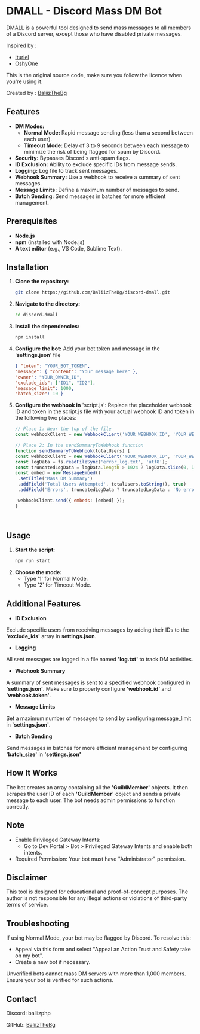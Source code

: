 # DMALL - Discord Mass DM Bot

DMALL is a powerful tool designed to send mass messages to all members of a Discord server, except those who have disabled private messages. 

Inspired by :
 - [Ituriel](https://github.com/nulledituriel)
 - [OshyOne](https://github.com/OshyOne)

This is the original source code, make sure you follow the licence when you're using it.

Created by : [BaliizTheBg](https://github.com/BaliizTheBg)


## Features

- **DM Modes:**
  - **Normal Mode:** Rapid message sending (less than a second between each user).
  - **Timeout Mode:** Delay of 3 to 9 seconds between each message to minimize the risk of being flagged for spam by Discord.
- **Security:** Bypasses Discord's anti-spam flags.
- **ID Exclusion:** Ability to exclude specific IDs from message sends.
- **Logging:** Log file to track sent messages.
- **Webhook Summary:** Use a webhook to receive a summary of sent messages.
- **Message Limits:** Define a maximum number of messages to send.
- **Batch Sending:** Send messages in batches for more efficient management.

## Prerequisites

- **Node.js**
- **npm** (installed with Node.js)
- **A text editor** (e.g., VS Code, Sublime Text).

## Installation

1. **Clone the repository:**
   ```sh
   git clone https://github.com/BaliizTheBg/discord-dmall.git

2. **Navigate to the directory:**   
   ```sh
   cd discord-dmall

3. **Install the dependencies:**
   ```sh
   npm install
   
4. **Configure the bot:** Add your bot token and message in the '**settings.json**' file
   ```json
   { "token": "YOUR_BOT_TOKEN", 
   "message": { "content": "Your message here" }, 
   "owner": "YOUR_OWNER_ID", 
   "exclude_ids": ["ID1", "ID2"], 
   "message_limit": 1000, 
   "batch_size": 10 }

5. **Configure the webhook in** 'script.js': Replace the placeholder webhook ID and token in the script.js file with your actual webhook ID and token in the following two places:

   ```javascript
   // Place 1: Near the top of the file
   const webhookClient = new WebhookClient('YOUR_WEBHOOK_ID', 'YOUR_WEBHOOK_TOKEN');

   // Place 2: In the sendSummaryToWebhook function
   function sendSummaryToWebhook(totalUsers) {
   const webhookClient = new WebhookClient('YOUR_WEBHOOK_ID', 'YOUR_WEBHOOK_TOKEN');
   const logData = fs.readFileSync('error_log.txt', 'utf8');
   const truncatedLogData = logData.length > 1024 ? logData.slice(0, 1021) + '...' : logData; // Truncate to 1024 characters
   const embed = new MessageEmbed()
    .setTitle('Mass DM Summary')
    .addField('Total Users Attempted', totalUsers.toString(), true)
    .addField('Errors', truncatedLogData ? truncatedLogData : 'No errors', false);

    webhookClient.send({ embeds: [embed] });
   }

  

## Usage

 1. **Start the script:**
    ```sh
    npm run start

 2. **Choose the mode:**
    - Type '1' for Normal Mode.
    - Type '2' for Timeout Mode.

 ## Additional Features

  - **ID Exclusion**
 
 Exclude specific users from receiving messages by adding their IDs to the **'exclude_ids'** array in **settings.json**.

  - **Logging**

 All sent messages are logged in a file named **'log.txt'** to track DM activities.

  - **Webhook Summary**

A summary of sent messages is sent to a specified webhook configured in **'settings.json'**. Make sure to properly configure **'webhook.id'** and **'webhook.token'**.

  - **Message Limits**

Set a maximum number of messages to send by configuring message_limit in **`settings.json'**.

  - **Batch Sending**

Send messages in batches for more efficient management by configuring **'batch_size'** in **'settings.json'**

## How It Works

The bot creates an array containing all the **'GuildMember'** objects. It then scrapes the user ID of each **'GuildMember'** object and sends a private message to each user. The bot needs admin permissions to function correctly.

## Note

- Enable Privileged Gateway Intents:
  - Go to Dev Portal > Bot > Privileged Gateway Intents and enable both intents.
- Required Permission: Your bot must have "Administrator" permission.

## Disclaimer
This tool is designed for educational and proof-of-concept purposes. The author is not responsible for any illegal actions or violations of third-party terms of service.

## Troubleshooting
If using Normal Mode, your bot may be flagged by Discord. To resolve this:

- Appeal via this form and select "Appeal an Action Trust and Safety take on my bot".
- Create a new bot if necessary.

Unverified bots cannot mass DM servers with more than 1,000 members. Ensure your bot is verified for such actions.

## Contact

Discord: baliizphp

GitHub: [BaliizTheBg](https://github.com/BaliizTheBg)



